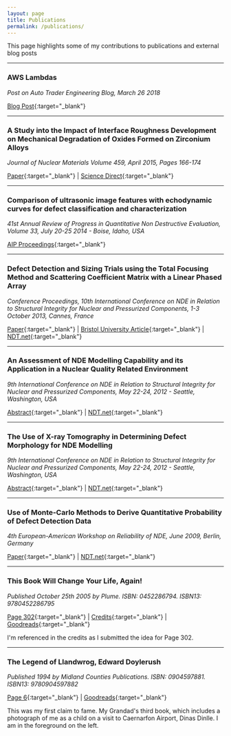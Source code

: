 ```yaml
---
layout: page
title: Publications
permalink: /publications/
---
```


This page highlights some of my contributions to publications and external blog posts

---

### AWS Lambdas

*Post on Auto Trader Engineering Blog, March 26 2018*

[Blog Post][aws_lambdas]{:target="_blank"}

---

### A Study into the Impact of Interface Roughness Development on Mechanical Degradation of Oxides Formed on Zirconium Alloys

*Journal of Nuclear Materials Volume 459, April 2015, Pages 166-174*

[Paper][zirc_paper]{:target="_blank"}
 \| 
[Science Direct][zirc_scidirect]{:target="_blank"}


---

### Comparison of ultrasonic image features with echodynamic curves for defect classification and characterization

*41st Annual Review of Progress in Quantitative Non Destructive Evaluation, Volume 33, July 20-25 2014 - Boise, Idaho, USA*

[AIP Proceedings][defect_classification_scitation]{:target="_blank"}

---

### Defect Detection and Sizing Trials using the Total Focusing Method and Scattering Coefficient Matrix with a Linear Phased Array

*Conference Proceedings, 10th International Conference on NDE in Relation to Structural Integrity for Nuclear and Pressurized Components, 1-3 October 2013, Cannes, France*

[Paper][bristol_paper]{:target="_blank"}
 \| 
[Bristol University Article][bristol_uni]{:target="_blank"}
 \| 
[NDT.net][ndtnet_blind_trials]{:target="_blank"}

---

### An Assessment of NDE Modelling Capability and its Application in a Nuclear Quality Related Environment

*9th International Conference on NDE in Relation to Structural Integrity for Nuclear and Pressurized Components, May 22-24, 2012 - Seattle, Washington, USA*

[Abstract][nde_modelling_abstract]{:target="_blank"}
 \| 
[NDT.net][ndtnet_nde_modelling]{:target="_blank"}

---

### The Use of X-ray Tomography in Determining Defect Morphology for NDE Modelling

*9th International Conference on NDE in Relation to Structural Integrity for Nuclear and Pressurized Components, May 22-24, 2012 - Seattle, Washington, USA*

[Abstract][xray_tomo_abstract]{:target="_blank"}
 \| 
[NDT.net][ndtnet_xray_tomo]{:target="_blank"}

---

### Use of Monte-Carlo Methods to Derive Quantitative Probability of Defect Detection Data

*4th European-American Workshop on Reliability of NDE, June 2009, Berlin, Germany*

[Paper][monte_carlo_paper]{:target="_blank"}
 \| 
[NDT.net][ndtnet_monte_carlo]{:target="_blank"}

---

### This Book Will Change Your Life, Again!

*Published October 25th 2005 by Plume. ISBN: 0452286794. ISBN13: 9780452286795* 

[Page 302][benrik_page302]{:target="_blank"}
 \| 
[Credits][benrik_credits]{:target="_blank"}
 \| 
[Goodreads][benrik_goodreads]{:target="_blank"}

I'm referenced in the credits as I submitted the idea for Page 302.

---

### The Legend of Llandwrog, Edward Doylerush

*Published 1994 by Midland Counties Publications. ISBN: 0904597881. ISBN13: 9780904597882*

[Page 6][llandwrog_page6]{:target="_blank"}
 \| 
[Goodreads][llandwrog_goodreads]{:target="_blank"}

This was my first claim to fame. My Grandad's third book, which includes a photograph of me as a child on a visit to Caernarfon Airport, Dinas Dinlle. I am in the foreground on the left.


[aws_lambdas]: https://engineering.autotrader.co.uk/2018/03/26/data-lake-monitoring-with-aws-lambdas.html

[zirc_paper]: /assets/publications/zirc.pdf
[zirc_scidirect]: https://www.sciencedirect.com/science/article/pii/S002231151500032X

[defect_classification_scitation]: https://aip.scitation.org/doi/abs/10.1063/1.4914703?journalCode=apc

[ndtnet_blind_trials]: https://www.ndt.net/search/docs.php3?showForm=off&id=18530
[bristol_uni]: http://www.bristol.ac.uk/red/industry/impact-acceleration/casestudy-ktsamec.html
[bristol_paper]: https://www.ndt.net/article/jrc-nde2013/papers/545.pdf

[ndtnet_nde_modelling]: https://www.ndt.net/search/docs.php3?showForm=off&id=14674
[nde_modelling_abstract]: /assets/publications/nde_modelling_capability.pdf

[ndtnet_xray_tomo]: https://www.ndt.net/search/docs.php3?showForm=off&id=14723
[xray_tomo_abstract]: /assets/publications/xray_tomography.pdf

[monte_carlo_paper]: assets/publications/monte-carlo.pdf
[ndtnet_monte_carlo]: https://www.ndt.net/search/docs.php3?showForm=off&id=8344

[benrik_goodreads]: https://www.goodreads.com/book/show/157219.This_Book_Will_Change_Your_Life_Again
[benrik_page302]: /assets/publications/benrik_302.jpg
[benrik_credits]: /assets/publications/benrik_credits.jpg

[llandwrog_page6]: assets/publications/llandwrog.jpg
[llandwrog_goodreads]: https://www.goodreads.com/book/show/5718159-the-legend-of-llandwrog
